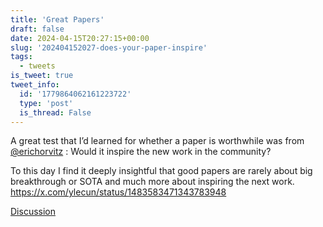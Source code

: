 ```yaml
---
title: 'Great Papers'
draft: false
date: 2024-04-15T20:27:15+00:00
slug: '202404152027-does-your-paper-inspire'
tags:
  - tweets
is_tweet: true
tweet_info:
  id: '1779864062161223722'
  type: 'post'
  is_thread: False
---
```




A great test that I’d learned for whether a paper is worthwhile was from [@erichorvitz](https://x.com/erichorvitz) : Would it inspire the new work in the community?

To this day I find it deeply insightful that good papers are rarely about big breakthrough or SOTA and much more about inspiring the next work. <https://x.com/ylecun/status/1483583471343783948>

[Discussion](https://x.com/sytelus/status/1779864062161223722)
